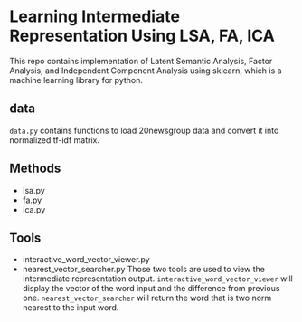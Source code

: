 # Learning Intermediate Representation Using LSA, FA, ICA

This repo contains implementation of Latent Semantic Analysis, Factor Analysis,
and Independent Component Analysis using sklearn, which is a machine learning
library for python.

## data
`data.py` contains functions to load 20newsgroup data and convert it into
normalized tf-idf matrix.

## Methods
* lsa.py
* fa.py
* ica.py

## Tools
* interactive_word_vector_viewer.py
* nearest_vector_searcher.py
Those two tools are used to view the intermediate representation output.
`interactive_word_vector_viewer` will display the vector of the word input and
the difference from previous one. `nearest_vector_searcher` will return the word
that is two norm nearest to the input word.
